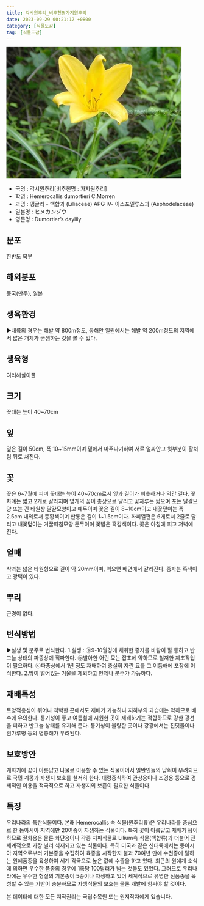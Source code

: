 ```yaml
---
title: 각시원추리_비추천명가지원추리
date: 2023-09-29 00:21:17 +0800
category: [식물도감]
tag: [식물도감]
---
```




![각시원추리[비추천명 : 가지원추리]](/assets/img/fileUpload/plants/basic/Liliaceae/Hemerocallis/696/1_th2.JPG)
- 국명 : 각시원추리[비추천명 : 가지원추리]
- 학명 : Hemerocallis dumortieri C.Morren
- 과명 : 앵글러 - 백합과 (Liliaceae) APG Ⅳ- 아스포델루스과 (Asphodelaceae)
- 일본명 : ヒメカンゾウ
- 영문명 : Dumortier’s daylily


## 분포
한반도 북부
## 해외분포
중국(만주), 일본
## 생육환경
▶내륙의 경우는 해발 약 800m정도, 동해안 일원에서는 해발 약 200m정도의 지역에서 많은 개체가 군생하는 것을 볼 수 있다.
## 생육형
여러해살이풀
## 크기
꽃대는 높이 40~70cm
## 잎
잎은 길이 50cm, 폭 10~15mm이며 밑에서 마주나기하여 서로 얼싸안고 윗부분이 활처럼 뒤로 처진다.
## 꽃
꽃은 6~7월에 피며 꽃대는 높이 40~70cm로서 잎과 길이가 비슷하거나 약간 길다. 꽃차례는 짧고 2개로 갈라지며 몇개의 꽃이 총상으로 달리고 꽃자루는 짧으며 포는 달걀모양 또는 긴 타원상 달걀모양이고 예두이며 꽃은 길이 8~10cm이고 내꽃덮이는 폭 2.5cm 내외로서 등황색이며 판통은 길이 1~1.5cm이다. 화피열편은 6개로서 2줄로 달리고 내꽃덮이는 거꿀피침모양 둔두이며 꽃밥은 흑갈색이다. 꽃은 아침에 피고 저녁에 진다.
## 열매
삭과는 넓은 타원형으로 길이 약 20mm이며, 익으면 배면에서 갈라진다. 종자는 흑색이고 광택이 있다.
## 뿌리
근경이 없다.
## 번식방법
▶실생 및 분주로 번식한다. 
1.실생 : ⓐ9-10월경에 채취한 종자를 바람이 잘 통하고 반그늘 상태의 파종상에 직파한다. 
ⓑ발아한 어린 묘는 잡초에 약하므로 철저한 제초작업이 필요하다. 
ⓒ파종상에서 1년 정도 재배하여 충실히 자란 묘를 그 이듬해에 포장에 이식한다. 
2.땅이 얼어있는 겨울을 제외하고 언제나 분주가 가능하다.
## 재배특성
토양적응성이 뛰어나 척박한 곳에서도 재배가 가능하나 지하부의 과습에는 약하므로 배수에 유의한다. 통기성이 좋고 여름철에 시원한 곳이 재배하기는 적합하므로 강한 광선을 피하고 반그늘 상태를 유지해 준다. 통기성이 불량한 곳이나 강광에서는 진딧물이나 흰가루병 등의 병충해가 우려된다.
## 보호방안
개화기에 꽃이 아름답고 나물로 이용할 수 있는 식물이어서 일반인들의 남획이 우려되므로 국민 계몽과 자생지 보호를 철저히 한다. 대량증식하여 관상용이나 조경용 등으로 경제적인 이용을 적극적으로 하고 자생지외 보존이 필요한 식물이다.
## 특징
우리나라의 특산식물이다. 본래 Hemerocallis 속 식물(원추리류)은 우리나라를 중심으로 한 동아시아 지역에만 20여종이 자생하는 식물이다. 특히 꽃이 아름답고 재배가 용이하므로 절화용은 물론 화단용이나 각종 지피식물로 Lilium속 식물(백합류)과 더불어 전세계적으로 가장 널리 식재되고 있는 식물이다. 특히 미국과 같은 신대륙에서는 동아시아 지역으로부터 기본종을 수집하여 육종을 시작한지 불과 70여년 만에 수천종에 달하는 원예품종을 육성하여 세계 각국으로 높은 값에 수출을 하고 있다. 최근의 원예계 소식에 의하면 우수한 품종의 경우에 1촉당 100달러가 넘는 것들도 있었다. 그러므로 우리나라에는 우수한 형질의 기본종이 5종이나 자생하고 있어 세계적으로 유명한 신품종을 육성할 수 있는 기반이 충분하므로 자생식물의 보호는 물론 개발에 힘써야 할 것이다.






본 데이터에 대한 모든 저작권리는 국립수목원 또는 원저작자에게 있습니다.
